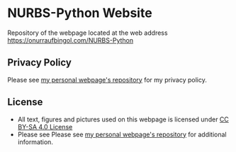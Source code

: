 # NURBS-Python Website

Repository of the webpage located at the web address https://onurraufbingol.com/NURBS-Python

## Privacy Policy

Please see [my personal webpage's repository](https://github.com/orbingol/orbingol.github.io) for my privacy policy.

## License

* All text, figures and pictures used on this webpage is licensed under [CC BY-SA 4.0 License](https://creativecommons.org/licenses/by-sa/4.0/)
* Please see Please see [my personal webpage's repository](https://github.com/orbingol/orbingol.github.io) for additional information.
